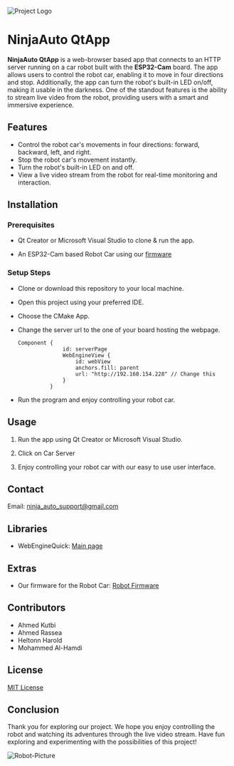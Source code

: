 ![Project Logo](https://i.ibb.co/zVn76wL/Ninja-Auto-Logo.png)
# NinjaAuto QtApp

**NinjaAuto QtApp** is a web-browser based app that connects to an HTTP server running on a car robot built with the **ESP32-Cam** board. The app allows users to control the robot car, enabling it to move in four directions and stop. Additionally, the app can turn the robot's built-in LED on/off, making it usable in the darkness. One of the standout features is the ability to stream live video from the robot, providing users with a smart and immersive experience.

## Features
- Control the robot car's movements in four directions: forward, backward, left, and right.
- Stop the robot car's movement instantly.
- Turn the robot's built-in LED on and off.
- View a live video stream from the robot for real-time monitoring and interaction.


## Installation
### Prerequisites

- Qt Creator or Microsoft Visual Studio to clone & run the app.

- An ESP32-Cam based Robot Car using our [firmware](https://gitlab.rz.htw-berlin.de/s0580976/vertiefung-programmierung)

### Setup Steps
- Clone or download this repository to your local machine.

- Open this project using your preferred IDE.

- Choose the CMake App.

- Change the server url to the one of your board hosting the webpage.
  ```
  Component {
                id: serverPage
                WebEngineView {
                    id: webView
                    anchors.fill: parent
                    url: "http://192.168.154.228" // Change this
                }
            }
  ```
- Run the program and enjoy controlling your robot car.

## Usage
1. Run the app using Qt Creator or Microsoft Visual Studio.

2. Click on Car Server

3. Enjoy controlling your robot car with our easy to use user interface.

## Contact
Email: ninja_auto_support@gmail.com

## Libraries
- WebEngineQuick: [Main page](https://doc.qt.io/qt-6.4/qtwebenginequick-module.html)

## Extras
- Our firmware for the Robot Car: [Robot Firmware](https://github.com/ahak-Yem/Roboter)

## Contributors
- Ahmed Kutbi
- Ahmed Rassea
- Heltonn Harold
- Mohammed Al-Hamdi

## License
[MIT License](https://en.wikipedia.org/wiki/MIT_License)

## Conclusion
Thank you for exploring our project. We hope you enjoy controlling the robot and watching its adventures through the live video stream. Have fun exploring and experimenting with the possibilities of this project!


![Robot-Picture](https://i.ibb.co/kqzy8bz/Screenshot-2023-08-02-184416.png)
